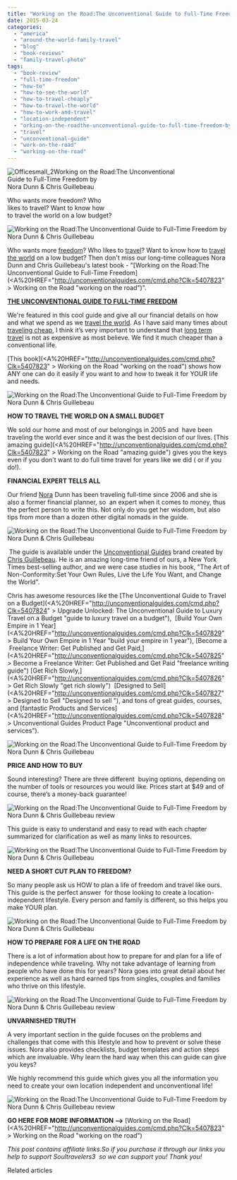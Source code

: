 ```yaml
---
title: "Working on the Road:The Unconventional Guide to Full-Time Freedom by Nora Dunn & Chris Guillebeau"
date: 2015-03-24
categories: 
  - "america"
  - "around-the-world-family-travel"
  - "blog"
  - "book-reviews"
  - "family-travel-photo"
tags: 
  - "book-review"
  - "full-time-freedom"
  - "how-to"
  - "how-to-see-the-world"
  - "how-to-travel-cheaply"
  - "how-to-travel-the-world"
  - "how-to-work-and-travel"
  - "location-independent"
  - "orking-on-the-roadthe-unconventional-guide-to-full-time-freedom-by-nora-dunn-chris-guillebeau"
  - "travel"
  - "unconventional-guide"
  - "work-on-the-road"
  - "working-on-the-road"
---
```


![Officesmall_2](https://pub-ac94b3f306b24c0dba4238943c97f2e1.r2.dev/6a00e5502a9507883301b7c763f001970b.jpg)Working on the Road:The Unconventional  
Guide to Full-Time Freedom by  
Nora Dunn & Chris Guillebeau   
  
Who wants more freedom? Who  
likes to travel? Want to know how  
to travel the world on a low budget?

<!--more-->  
  
![Working on the Road:The Unconventional Guide to  Full-Time Freedom by Nora Dunn & Chris Guillebeau](https://pub-ac94b3f306b24c0dba4238943c97f2e1.r2.dev/6a00e5502a9507883301b7c763f3cc970b.png)  
  
  
Who wants more [freedom](https://pub-ac94b3f306b24c0dba4238943c97f2e1.r2.dev/2013/07/best-freedom-quotes.html "best freedom quotes")? Who likes to [travel](https://pub-ac94b3f306b24c0dba4238943c97f2e1.r2.dev/2010/04/family-travel-homeschool-education-global-students-lifestyle-design-location-independent-4hww-around.html "family travel around the world")? Want to know how to [travel the world](https://pub-ac94b3f306b24c0dba4238943c97f2e1.r2.dev/2012/12/around-the-world-family-travel.html "travel the world") on a low budget? Then don't miss our long-time colleagues Nora Dunn and Chris Guillebeau's latest book - "[Working on the Road:The Unconventional Guide to Full-Time Freedom](<A%20HREF="http://unconventionalguides.com/cmd.php?Clk=5407823" > Working on the Road</A> "working on the road")".

  
[**THE UNCONVENTIONAL GUIDE TO FULL-TIME FREEDOM**](http://unconventionalguides.com/cmd.php?af=1619997 "unconventional guide")  
  

We're featured in this cool guide and give all our financial details on how and what we spend as we [travel the world](https://pub-ac94b3f306b24c0dba4238943c97f2e1.r2.dev/2010/06/early-retirement-perpetual-travel-radical-early-retirement-with-kids-rtw-family-travel-multiyear.html "retire and travel the world"). As I have said many times about [traveling cheap](https://pub-ac94b3f306b24c0dba4238943c97f2e1.r2.dev/2013/03/top-travel-tip-for-long-term-travel.html "top travel tip for long term travel"), I think it’s very important to understand that [long term travel](https://pub-ac94b3f306b24c0dba4238943c97f2e1.r2.dev/2008/06/how-to-do-exten.html "long term travel ") is not as expensive as most believe. We find it much cheaper than a conventional life.   
  
[This book](<A%20HREF="http://unconventionalguides.com/cmd.php?Clk=5407823" > Working on the Road</A> "working on the road") shows how ANY one can do it easily if you want to and how to tweak it for YOUR life and needs.

![Working on the Road:The Unconventional Guide to Full-Time Freedom by Nora Dunn & Chris Guillebeau](https://pub-ac94b3f306b24c0dba4238943c97f2e1.r2.dev/6a00e5502a9507883301b8d0ed704c970c.png)  
  

**HOW TO TRAVEL THE WORLD ON A SMALL BUDGET**  
  
We sold our home and most of our belongings in 2005 and  have been traveling the world ever since and it was the best decision of our lives. [This amazing guide](<A%20HREF="http://unconventionalguides.com/cmd.php?Clk=5407823" > Working on the Road</A> "amazing guide") gives you the keys even if you don't want to do full time travel for years like we did ( or if you do!).   
  
**FINANCIAL EXPERT TELLS ALL**  
  
Our friend [Nora](http://www.theprofessionalhobo.com "Nora Dunn the professional hobo") Dunn has been traveling full-time since 2006 and she is also a former financial planner, so  an expert when it comes to money, thus the perfect person to write this. Not only do you get her wisdom, but also tips from more than a dozen other digital nomads in the guide.  
  
![Working on the Road:The Unconventional Guide to Full-Time Freedom by Nora Dunn & Chris Guillebeau](https://pub-ac94b3f306b24c0dba4238943c97f2e1.r2.dev/6a00e5502a9507883301b8d0ed7073970c.png)  
  

 The guide is available under the [Unconventional Guides](http://unconventionalguides.com/cmd.php?af=1619997 "unconventional guides") brand created by [Chris Guillebeau](http://chrisguillebeau.com "chris guillebeau"). He is an amazing long-time friend of ours, a New York Times best-selling author, and we were case studies in his book, "The Art of Non-Conformity:Set Your Own Rules, Live the Life You Want, and Change the World".  
  
Chris has awesome resources like the [The Unconventional Guide to Travel on a Budget](<A%20HREF="http://unconventionalguides.com/cmd.php?Clk=5407824" > Upgrade Unlocked: The Unconventional Guide to Luxury Travel on a Budget</A> "guide to luxury travel on a budget"),  [Build Your Own Empire in 1 Year](<A%20HREF="http://unconventionalguides.com/cmd.php?Clk=5407829" > Build Your Own Empire in 1 Year</A> "build your empire in 1 year"), [Become a  Freelance Writer: Get Published and Get Paid,](<A%20HREF="http://unconventionalguides.com/cmd.php?Clk=5407825" > Become a Freelance Writer: Get Published and Get Paid</A> "freelance writing guide") [Get Rich Slowly,](<A%20HREF="http://unconventionalguides.com/cmd.php?Clk=5407826" > Get Rich Slowly</A> "get rich slowly")  [Designed to Sell](<A%20HREF="http://unconventionalguides.com/cmd.php?Clk=5407827" > Designed to Sell</A> "Designed to sell "), and tons of great guides, courses, and [fantastic Products and Services](<A%20HREF="http://unconventionalguides.com/cmd.php?Clk=5407828" > Unconventional Guides Product Page</A> "Unconventional product and services").  
  
![Working on the Road:The Unconventional Guide to Full-Time Freedom by Nora Dunn & Chris Guillebeau ](https://pub-ac94b3f306b24c0dba4238943c97f2e1.r2.dev/6a00e5502a9507883301b7c7640e00970b.png)

**PRICE AND HOW TO BUY** 

  
Sound interesting? There are three different  buying options, depending on the number of tools or resources you would like. Prices start at $49 and of course, there’s a money-back guarantee!

  
![Working on the Road:The Unconventional Guide to Full-Time Freedom by Nora Dunn & Chris Guillebeau review](https://pub-ac94b3f306b24c0dba4238943c97f2e1.r2.dev/6a00e5502a9507883301b7c76a32b7970b.png)  
  
  
This guide is easy to understand and easy to read with each chapter summarized for clarification as well as many links to resources.   
  

![Working on the Road:The Unconventional Guide to Full-Time Freedom by Nora Dunn & Chris Guillebeau ](https://pub-ac94b3f306b24c0dba4238943c97f2e1.r2.dev/6a00e5502a9507883301bb08081d1b970d.png)

**NEED A SHORT CUT PLAN TO FREEDOM?**  
  
So many people ask us HOW to plan a life of freedom and travel like ours. This guide is the perfect answer  for those looking to create a location-independent lifestyle. Every person and family is different, so this helps you make YOUR plan. 

  
  
![Working on the Road:The Unconventional Guide to Full-Time Freedom by Nora Dunn & Chris Guillebeau ](https://pub-ac94b3f306b24c0dba4238943c97f2e1.r2.dev/6a00e5502a9507883301bb08081d31970d.png)  
  
**HOW TO PREPARE FOR A LIFE ON THE ROAD**  
  
There is a lot of information about how to prepare for and plan for a life of independence while traveling. Why not take advantage of learning from people who have done this for years? Nora goes into great detail about her experience as well as hard earned tips from singles, couples and families who thrive on this lifestyle.   
  

![Working on the Road:The Unconventional Guide to Full-Time Freedom by Nora Dunn & Chris Guillebeau review](https://pub-ac94b3f306b24c0dba4238943c97f2e1.r2.dev/6a00e5502a9507883301b8d0ed885b970c.png)

**UNVARNISHED TRUTH**   
  
A very important section in the guide focuses on the problems and challenges that come with this lifestyle and how to prevent or solve these issues. Nora also provides checklists, budget templates and action steps which are invaluable. Why learn the hard way when this can guide can give you keys?  
  
We highly recommend this guide which gives you all the information you need to create your own location independent and unconventional life!

![Working on the Road:The Unconventional Guide to Full-Time Freedom by Nora Dunn & Chris Guillebeau review](https://pub-ac94b3f306b24c0dba4238943c97f2e1.r2.dev/6a00e5502a9507883301b8d0f3b4dd970c.png)  

**GO HERE FOR MORE INFORMATION -->** [Working on the Road](<A%20HREF="http://unconventionalguides.com/cmd.php?Clk=5407823" > Working on the Road</A> "working on the road")

_This post contains affiliate links.So if you purchase it through our links you help to support Soultravelers3  so we can support you! Thank you!_  

Related articles

